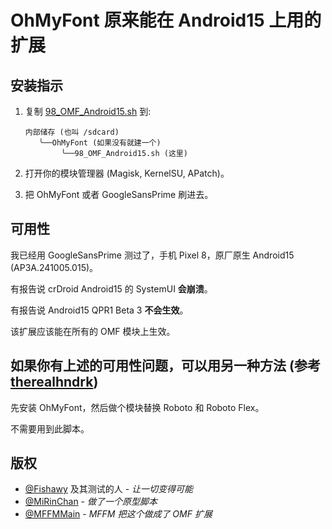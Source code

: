 # OhMyFont 原来能在 Android15 上用的扩展

## 安装指示

1. 复制 [98_OMF_Android15.sh](98_OMF_Android15.sh) 到:

    ```plain
    内部储存 (也叫 /sdcard)
       ╰──OhMyFont (如果没有就建一个)
            ╰──98_OMF_Android15.sh (这里)
    ```

2. 打开你的模块管理器 (Magisk, KernelSU, APatch)。
3. 把 OhMyFont 或者 GoogleSansPrime 刷进去。

## 可用性

我已经用 GoogleSansPrime 测过了，手机 Pixel 8，原厂原生 Android15 (AP3A.241005.015)。

有报告说 crDroid Android15 的 SystemUI **会崩溃**。

有报告说 Android15 QPR1 Beta 3 **不会生效**。

该扩展应该能在所有的 OMF 模块上生效。

## 如果你有上述的可用性问题，可以用另一种方法 (参考 [therealhndrk](https://t.me/therealhndrk))

先安装 OhMyFont，然后做个模块替换 Roboto 和 Roboto Flex。

不需要用到此脚本。

## 版权

- [@Fishawy](https://t.me/Fishawy) 及其测试的人 - *让一切变得可能*
- [@MiRinChan](https://github.com/MiRinChan) - *做了一个原型脚本*
- [@MFFMMain](https://t.me/MFFMMain) - *MFFM 把这个做成了 OMF 扩展*

